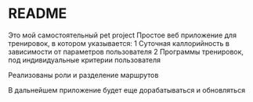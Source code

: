 # README

Это мой самостоятельный pet project
Простое веб приложение для тренировок, в котором указывается:
1 Суточная каллорийность в зависимости от параметров пользователя
2 Программы тренировок, под индивидуальные критерии пользователя

Реализованы роли и разделение маршрутов

В дальнейшем приложение будет еще дорабатываться и обновляться
